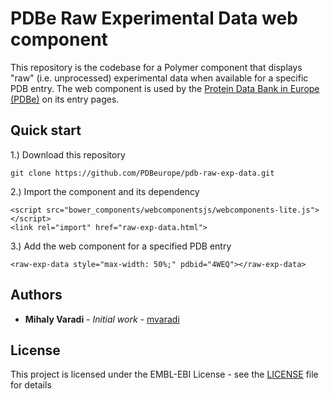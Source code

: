 # PDBe Raw Experimental Data web component

This repository is the codebase for a Polymer component that displays "raw" (i.e. unprocessed) experimental data when available for a specific PDB entry. 
The web component is used by the [Protein Data Bank in Europe (PDBe)](https://pdbe.org) on its entry pages.

## Quick start

1.) Download this repository
```
git clone https://github.com/PDBeurope/pdb-raw-exp-data.git
```

2.) Import the component and its dependency

```
<script src="bower_components/webcomponentsjs/webcomponents-lite.js"></script>
<link rel="import" href="raw-exp-data.html">
```

3.) Add the web component for a specified PDB entry

```
<raw-exp-data style="max-width: 50%;" pdbid="4WEQ"></raw-exp-data>
```

## Authors

* **Mihaly Varadi** - *Initial work* - [mvaradi](https://github.com/mvaradi)

## License

This project is licensed under the EMBL-EBI License - see the [LICENSE](LICENSE) file for details

